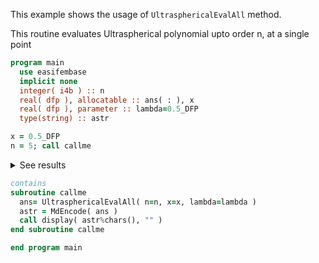 This example shows the usage of `UltrasphericalEvalAll` method.

This routine evaluates Ultraspherical polynomial upto order n, at a single point

```fortran
program main
  use easifembase
  implicit none
  integer( i4b ) :: n
  real( dfp ), allocatable :: ans( : ), x
  real( dfp ), parameter :: lambda=0.5_DFP
  type(string) :: astr
```

```fortran title "Ultraspherical-Gauss"
x = 0.5_DFP
n = 5; call callme
```

<details>
<summary>See results</summary>
<div>

| P0 | P1  | P2     | P3      | P4       | P5          |
| -- | --- | ------ | ------- | -------- | ----------- |
| 1  | 0.5 | -0.125 | -0.4375 | -0.28906 | 8.98438E-02 |

</div>
</details>

```fortran
contains
subroutine callme
  ans= UltrasphericalEvalAll( n=n, x=x, lambda=lambda )
  astr = MdEncode( ans )
  call display( astr%chars(), "" )
end subroutine callme
```

```fortran
end program main
```
